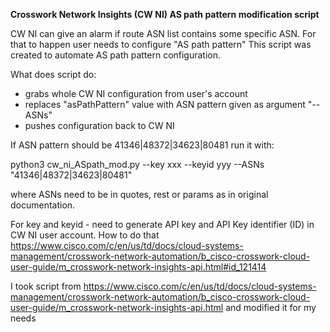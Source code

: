 
<B>Crosswork Network Insights (CW NI) AS path pattern modification script</B>

CW NI can give an alarm if route ASN list contains some specific ASN. For that to happen user needs to configure "AS path pattern"
This script was created to automate AS path pattern configuration.

What does script do:
- grabs whole CW NI configuration from user's account
- replaces "asPathPattern" value with ASN pattern given as argument "--ASNs"
- pushes configuration back to CW NI

If ASN pattern should be 41346|48372|34623|80481 run it with:
<p>python3 cw_ni_ASpath_mod.py  --key xxx --keyid yyy --ASNs "41346|48372|34623|80481"</p>
where ASNs need to be in quotes, rest or params as in original documentation.

For key and keyid - need to generate API key and API Key identifier (ID) in CW NI user account.
How to do that https://www.cisco.com/c/en/us/td/docs/cloud-systems-management/crosswork-network-automation/b_cisco-crosswork-cloud-user-guide/m_crosswork-network-insights-api.html#id_121414

I took script from https://www.cisco.com/c/en/us/td/docs/cloud-systems-management/crosswork-network-automation/b_cisco-crosswork-cloud-user-guide/m_crosswork-network-insights-api.html and modified it for my needs
